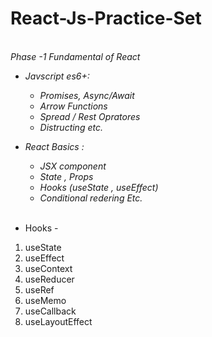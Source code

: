 # React-Js-Practice-Set
<i> <br>
Phase -1 Fundamental of React         <br>
* Javscript es6+:                     <br>
  - Promises, Async/Await             <br>
  - Arrow Functions                   <br>
  - Spread / Rest Opratores           <br>
  - Distructing etc.                  <br>
* React Basics :                      <br>    
  - JSX component                     <br>
  - State , Props                     <br>
  - Hooks (useState , useEffect)      <br>
  - Conditional redering Etc.         <br>
</i>                                  <br>

* Hooks -
1) useState                   <br>
2) useEffect                  <br>
3) useContext                 <br>
4) useReducer                 <br>
5) useRef                     <br>
6) useMemo                    <br>
7) useCallback                <br>
8) useLayoutEffect  

